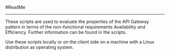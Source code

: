 #ReadMe
***
These scripts are used to evaluate the properties of the API Gateway pattern in terms of the non-functional requirements Availability and Efficiency.
Further information can be found in the scripts.

Use these scripts locally or on the client side on a machine with a Linux distribution as operating system.